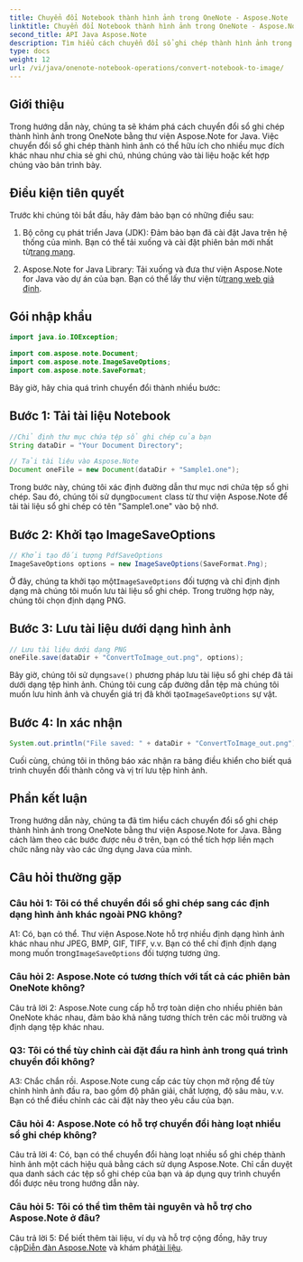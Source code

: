 ```yaml
---
title: Chuyển đổi Notebook thành hình ảnh trong OneNote - Aspose.Note
linktitle: Chuyển đổi Notebook thành hình ảnh trong OneNote - Aspose.Note
second_title: API Java Aspose.Note
description: Tìm hiểu cách chuyển đổi sổ ghi chép thành hình ảnh trong OneNote bằng Aspose.Note for Java. Dễ dàng tích hợp chức năng này vào các ứng dụng Java của bạn.
type: docs
weight: 12
url: /vi/java/onenote-notebook-operations/convert-notebook-to-image/
---
```

## Giới thiệu

Trong hướng dẫn này, chúng ta sẽ khám phá cách chuyển đổi sổ ghi chép thành hình ảnh trong OneNote bằng thư viện Aspose.Note for Java. Việc chuyển đổi sổ ghi chép thành hình ảnh có thể hữu ích cho nhiều mục đích khác nhau như chia sẻ ghi chú, nhúng chúng vào tài liệu hoặc kết hợp chúng vào bản trình bày.

## Điều kiện tiên quyết

Trước khi chúng tôi bắt đầu, hãy đảm bảo bạn có những điều sau:

1.  Bộ công cụ phát triển Java (JDK): Đảm bảo bạn đã cài đặt Java trên hệ thống của mình. Bạn có thể tải xuống và cài đặt phiên bản mới nhất từ[trang mạng](https://www.oracle.com/java/technologies/javase-jdk15-downloads.html).

2.  Aspose.Note for Java Library: Tải xuống và đưa thư viện Aspose.Note for Java vào dự án của bạn. Bạn có thể lấy thư viện từ[trang web giả định](https://releases.aspose.com/note/java/).

## Gói nhập khẩu

```java
import java.io.IOException;

import com.aspose.note.Document;
import com.aspose.note.ImageSaveOptions;
import com.aspose.note.SaveFormat;
```

Bây giờ, hãy chia quá trình chuyển đổi thành nhiều bước:

## Bước 1: Tải tài liệu Notebook

```java
//Chỉ định thư mục chứa tệp sổ ghi chép của bạn
String dataDir = "Your Document Directory";

// Tải tài liệu vào Aspose.Note
Document oneFile = new Document(dataDir + "Sample1.one");
```

 Trong bước này, chúng tôi xác định đường dẫn thư mục nơi chứa tệp sổ ghi chép. Sau đó, chúng tôi sử dụng`Document` class từ thư viện Aspose.Note để tải tài liệu sổ ghi chép có tên "Sample1.one" vào bộ nhớ.

## Bước 2: Khởi tạo ImageSaveOptions

```java
// Khởi tạo đối tượng PdfSaveOptions
ImageSaveOptions options = new ImageSaveOptions(SaveFormat.Png);
```

 Ở đây, chúng ta khởi tạo một`ImageSaveOptions` đối tượng và chỉ định định dạng mà chúng tôi muốn lưu tài liệu sổ ghi chép. Trong trường hợp này, chúng tôi chọn định dạng PNG.

## Bước 3: Lưu tài liệu dưới dạng hình ảnh

```java
// Lưu tài liệu dưới dạng PNG
oneFile.save(dataDir + "ConvertToImage_out.png", options);
```

 Bây giờ, chúng tôi sử dụng`save()` phương pháp lưu tài liệu sổ ghi chép đã tải dưới dạng tệp hình ảnh. Chúng tôi cung cấp đường dẫn tệp mà chúng tôi muốn lưu hình ảnh và chuyển giá trị đã khởi tạo`ImageSaveOptions` sự vật.

## Bước 4: In xác nhận

```java
System.out.println("File saved: " + dataDir + "ConvertToImage_out.png");
```

Cuối cùng, chúng tôi in thông báo xác nhận ra bảng điều khiển cho biết quá trình chuyển đổi thành công và vị trí lưu tệp hình ảnh.

## Phần kết luận

Trong hướng dẫn này, chúng ta đã tìm hiểu cách chuyển đổi sổ ghi chép thành hình ảnh trong OneNote bằng thư viện Aspose.Note for Java. Bằng cách làm theo các bước được nêu ở trên, bạn có thể tích hợp liền mạch chức năng này vào các ứng dụng Java của mình.

## Câu hỏi thường gặp

### Câu hỏi 1: Tôi có thể chuyển đổi sổ ghi chép sang các định dạng hình ảnh khác ngoài PNG không?

 A1: Có, bạn có thể. Thư viện Aspose.Note hỗ trợ nhiều định dạng hình ảnh khác nhau như JPEG, BMP, GIF, TIFF, v.v. Bạn có thể chỉ định định dạng mong muốn trong`ImageSaveOptions` đối tượng tương ứng.

### Câu hỏi 2: Aspose.Note có tương thích với tất cả các phiên bản OneNote không?

Câu trả lời 2: Aspose.Note cung cấp hỗ trợ toàn diện cho nhiều phiên bản OneNote khác nhau, đảm bảo khả năng tương thích trên các môi trường và định dạng tệp khác nhau.

### Q3: Tôi có thể tùy chỉnh cài đặt đầu ra hình ảnh trong quá trình chuyển đổi không?

A3: Chắc chắn rồi. Aspose.Note cung cấp các tùy chọn mở rộng để tùy chỉnh hình ảnh đầu ra, bao gồm độ phân giải, chất lượng, độ sâu màu, v.v. Bạn có thể điều chỉnh các cài đặt này theo yêu cầu của bạn.

### Câu hỏi 4: Aspose.Note có hỗ trợ chuyển đổi hàng loạt nhiều sổ ghi chép không?

Câu trả lời 4: Có, bạn có thể chuyển đổi hàng loạt nhiều sổ ghi chép thành hình ảnh một cách hiệu quả bằng cách sử dụng Aspose.Note. Chỉ cần duyệt qua danh sách các tệp sổ ghi chép của bạn và áp dụng quy trình chuyển đổi được nêu trong hướng dẫn này.

### Câu hỏi 5: Tôi có thể tìm thêm tài nguyên và hỗ trợ cho Aspose.Note ở đâu?

 Câu trả lời 5: Để biết thêm tài liệu, ví dụ và hỗ trợ cộng đồng, hãy truy cập[Diễn đàn Aspose.Note](https://forum.aspose.com/c/note/28) và khám phá[tài liệu](https://reference.aspose.com/note/java/).